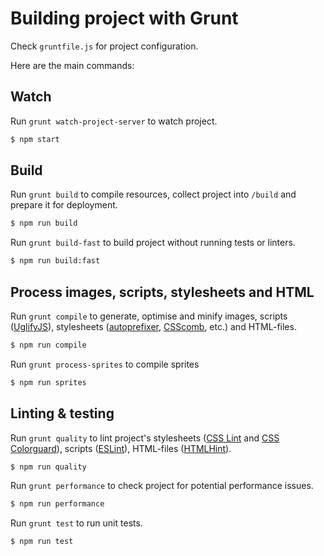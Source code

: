 # Building project with Grunt

Check `gruntfile.js` for project configuration.

Here are the main commands:

## Watch

Run `grunt watch-project-server` to watch project.

```sh
$ npm start
```

## Build

Run `grunt build` to compile resources, collect project into `/build`
and prepare it for deployment.

```sh
$ npm run build
```

Run `grunt build-fast` to build project without running tests or
linters.

```sh
$ npm run build:fast
```

## Process images, scripts, stylesheets and HTML

Run `grunt compile` to generate, optimise and minify images, scripts
([UglifyJS](http://lisperator.net/uglifyjs/)), stylesheets
([autoprefixer](https://github.com/ai/autoprefixer),
[CSScomb](http://csscomb.com/), etc.) and HTML-files.

```sh
$ npm run compile
```

Run `grunt process-sprites` to compile sprites

```sh
$ npm run sprites
```

## Linting & testing

Run `grunt quality` to lint project's stylesheets ([CSS Lint](http://csslint.net) and
[CSS Colorguard](https://github.com/SlexAxton/css-colorguard)),
scripts ([ESLint](http://eslint.org/)), HTML-files ([HTMLHint](http://htmlhint.com/)).

```sh
$ npm run quality
```

Run `grunt performance` to check project for potential performance issues.

```sh
$ npm run performance
```

Run `grunt test` to run unit tests.

```sh
$ npm run test
```

